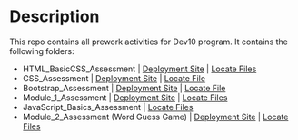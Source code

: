 # Description
This repo contains all prework activities for Dev10 program.
It contains the following folders:
* HTML_BasicCSS_Assessment | [Deployment Site](https://m6rui.csb.app/) | [Locate Files](https://github.com/paul-kh/Paul-Chheang-prework/tree/master/HTML_BasicCSS_Assessment)
* CSS_Assessment | [Deployment Site](https://b0dn8.csb.app/) | [Locate File](https://github.com/paul-kh/Paul-Chheang-prework/tree/master/CSS_Assessment)
* Bootstrap_Assessment | [Deployment Site](https://uifr3.csb.app/) | [Locate File](https://uifr3.csb.app/)
* Module_1_Assessment | [Deployment Site](https://2uceh.csb.app/) | [Locate Files](https://github.com/paul-kh/Paul-Chheang-prework/tree/master/Module_1_Assessment) 
* JavaScript_Basics_Assessment | [Locate Files](https://github.com/paul-kh/Paul-Chheang-prework/tree/master/JavaScript_Basics_Assessment)
* Module_2_Assessment (Word Guess Game) | [Deployment Site](https://paul-kh.github.io/word-guess-game/) | [Locate Files](https://github.com/paul-kh/Paul-Chheang-prework/tree/master/Module_2_Assessment)
